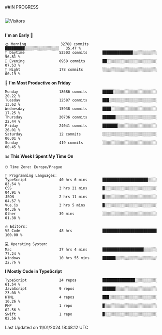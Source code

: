 ##IN PROGRESS
##
![Visitors](https://komarev.com/ghpvc/?username=petrbui&style=for-the-badge&label=Visitors+👀)



##
<!--
[![My GitHub stats](https://github-readme-stats.vercel.app/api?username=petrbui&theme=github_dark)](https://github.com/anuraghazra/github-readme-stats)

[![My wakatime stats](https://github-readme-stats.vercel.app/api/wakatime?username=petrbui&theme=github_dark)](https://github.com/anuraghazra/github-readme-stats)
-->
<!--START_SECTION:waka-->
**I'm an Early 🐤** 

```text
🌞 Morning                32780 commits       █████████░░░░░░░░░░░░░░░░   35.47 % 
🌆 Daytime                52503 commits       ██████████████░░░░░░░░░░░   56.81 % 
🌃 Evening                6958 commits        ██░░░░░░░░░░░░░░░░░░░░░░░   07.53 % 
🌙 Night                  178 commits         ░░░░░░░░░░░░░░░░░░░░░░░░░   00.19 % 
```
📅 **I'm Most Productive on Friday** 

```text
Monday                   18686 commits       █████░░░░░░░░░░░░░░░░░░░░   20.22 % 
Tuesday                  12587 commits       ███░░░░░░░░░░░░░░░░░░░░░░   13.62 % 
Wednesday                15938 commits       ████░░░░░░░░░░░░░░░░░░░░░   17.25 % 
Thursday                 20736 commits       ██████░░░░░░░░░░░░░░░░░░░   22.44 % 
Friday                   24041 commits       ███████░░░░░░░░░░░░░░░░░░   26.01 % 
Saturday                 12 commits          ░░░░░░░░░░░░░░░░░░░░░░░░░   00.01 % 
Sunday                   419 commits         ░░░░░░░░░░░░░░░░░░░░░░░░░   00.45 % 
```


📊 **This Week I Spent My Time On** 

```text
🕑︎ Time Zone: Europe/Prague

💬 Programming Languages: 
TypeScript               40 hrs 6 mins       █████████████████████░░░░   83.54 % 
CSS                      2 hrs 21 mins       █░░░░░░░░░░░░░░░░░░░░░░░░   04.91 % 
JSON                     2 hrs 11 mins       █░░░░░░░░░░░░░░░░░░░░░░░░   04.57 % 
Vue.js                   2 hrs 5 mins        █░░░░░░░░░░░░░░░░░░░░░░░░   04.36 % 
Other                    39 mins             ░░░░░░░░░░░░░░░░░░░░░░░░░   01.38 % 

🔥 Editors: 
VS Code                  48 hrs              █████████████████████████   100.00 % 

💻 Operating System: 
Mac                      37 hrs 4 mins       ███████████████████░░░░░░   77.24 % 
Windows                  10 hrs 55 mins      ██████░░░░░░░░░░░░░░░░░░░   22.76 % 
```

**I Mostly Code in TypeScript** 

```text
TypeScript               24 repos            ███████████████░░░░░░░░░░   61.54 % 
JavaScript               9 repos             ██████░░░░░░░░░░░░░░░░░░░   23.08 % 
HTML                     4 repos             ███░░░░░░░░░░░░░░░░░░░░░░   10.26 % 
PHP                      1 repo              █░░░░░░░░░░░░░░░░░░░░░░░░   02.56 % 
Swift                    1 repo              █░░░░░░░░░░░░░░░░░░░░░░░░   02.56 % 
```




 Last Updated on 11/01/2024 18:48:12 UTC
<!--END_SECTION:waka-->
